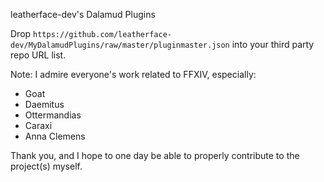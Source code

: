 leatherface-dev's Dalamud Plugins

Drop `https://github.com/leatherface-dev/MyDalamudPlugins/raw/master/pluginmaster.json` into your third party repo URL list.

Note: I admire everyone's work related to FFXIV, especially:
- Goat
- Daemitus
- Ottermandias
- Caraxi
- Anna Clemens

Thank you, and I hope to one day be able to properly contribute to the project(s) myself.